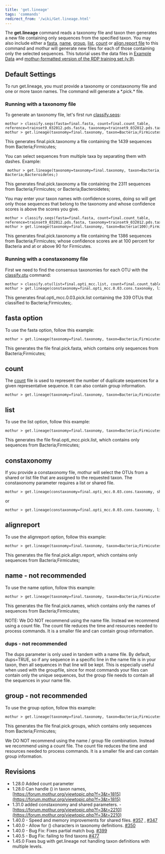 ```yaml
---
title: 'get.lineage'
tags: 'commands'
redirect_from: '/wiki/Get.lineage.html'
---
```

The **get.lineage** command reads a taxonomy file
and taxon then generates a new file containing only sequences from the
specified taxon. You may also include either a [
fasta](/wiki/fasta_file), [ name](/wiki/name_file), [
group](/wiki/group_file), [ list](/wiki/list_file), [
count](/wiki/Count_File) or [align.report file](/wiki/align.report_file) to this command and mothur will
generate new files for each of those containing only the selected
sequences. This tutorial uses the data files in [Example Data](https://mothur.s3.us-east-2.amazonaws.com/wiki/exampledataset.zip) 
and [mothur-formatted version of the RDP training set
    (v.9)](https://mothur.s3.us-east-2.amazonaws.com/wiki/trainset9_032012.pds.zip).



## Default Settings

To run get.lineage, you must provide a taxonomy or constaxonomy file and
one or more taxon names. The command will generate a \*.pick.\* file.

### Running with a taxonomy file

To generate an taxonomy file, let's first run
[classify.seqs](/wiki/classify.seqs):

    mothur > classify.seqs(fasta=final.fasta, count=final.count_table, reference=trainset9_032012.pds.fasta, taxonomy=trainset9_032012.pds.tax)
    mothur > get.lineage(taxonomy=final.taxonomy, taxon=Bacteria;Firmicutes;)

This generates final.pick.taxonomy a file containing the 1439
sequences from Bacteria;Firmicutes;

You can select sequences from multiple taxa by separating them with
dashes. Example:

     mothur > get.lineage(taxonomy=taxonomy=final.taxonomy, taxon=Bacteria;Firmicutes;-Bacteria;Bacteroidetes;)

This generates final.pick.taxonomy a file containing the 2311
sequences from Bacteria;Firmicutes; or Bacteria;Bacteroidetes;

You may enter your taxon names with confidence scores, doing so will get
only those sequences that belong to the taxonomy and whose confidence
scores is above the scores you give.

    mothur > classify.seqs(fasta=final.fasta, count=final.count_table, reference=trainset9_032012.pds.fasta, taxonomy=trainset9_032012.pds.tax)
    mothur > get.lineage(taxonomy=final.taxonomy, taxon=Bacteria(100);Firmicutes(90);)
    
This generates final.pick.taxonomy a file containing the 1386
sequences from Bacteria;Firmicutes; whose confidence scores are at 100
percent for Bacteria and at or above 90 for Firmicutes.

### Running with a constaxonomy file

First we need to find the consensus taxonomies for each OTU with the
[classify.otu](/wiki/classify.otu) command:

    mothur > classify.otu(list=final.opti_mcc.list, count=final.count_table, taxonomy=final.taxonomy)
    mothur > get.lineage(constaxonomy=final.opti_mcc.0.03.cons.taxonomy, list=final.opti_mcc.list, taxon=Bacteria;Firmicutes;, label=0.03)

This generates final.opti_mcc.0.03.pick.list containing the 339 OTUs that
classified to Bacteria;Firmicutes;.

## fasta option

To use the fasta option, follow this example:

    mothur > get.lineage(taxonomy=final.taxonomy, taxon=Bacteria;Firmicutes;, fasta=final.fasta)

This generates the file final.pick.fasta, which contains only
sequences from Bacteria;Firmicutes;

## count

The [ count](/wiki/Count_File) file is used to represent the number of duplicate sequences for a
given representative sequence. It can also contain group information.

    mothur > get.lineage(taxonomy=final.taxonomy, taxon=Bacteria;Firmicutes;, count=final.count_table)

## list 

To use the list option, follow this example:

    mothur > get.lineage(taxonomy=final.taxonomy, taxon=Bacteria;Firmicutes;, list=final.opti_mcc.list)

This generates the file final.opti_mcc.pick.list, which contains only
sequences from Bacteria;Firmicutes;

## constaxonomy

If you provide a constaxonomy file, mothur will select the OTUs from a
shared or list file that are assigned to the requested taxon. The
constaxonomy parameter requires a list or shared file.

    mothur > get.lineage(constaxonomy=final.opti_mcc.0.03.cons.taxonomy, shared=final.opti_mcc.shared, taxon=Bacteria;Firmicutes;, label=0.03)

or

    mothur > get.lineage(constaxonomy=final.opti_mcc.0.03.cons.taxonomy, list=final.opti_mcc.list, taxon=Bacteria;Firmicutes;, label=0.03)

## alignreport

To use the alignreport option, follow this example:

    mothur > get.lineage(taxonomy=final.taxonomy, taxon=Bacteria;Firmicutes;, alignreport=final.align.report)

This generates the file final.pick.align.report, which contains
only sequences from Bacteria;Firmicutes;

## name - not recommended

To use the name option, follow this example:

    mothur > get.lineage(taxonomy=final.taxonomy, taxon=Bacteria;Firmicutes;, name=final.names)

This generates the file final.pick.names, which contains only the
names of sequences from Bacteria;Firmicutes;

NOTE: We DO NOT recommend using the name file. Instead we recommend using a count file.
The count file reduces the time and resources needed to process commands. It is a smaller file and can contain group information.

### dups - not recommended

The dups parameter is only used in tandem with a name file. By default,
dups=TRUE, so if any sequence in a specific line in the name file is in
your taxon, then all sequences in that line will be kept. This is
especially useful when used with the groupfile, since for most commands
your files can contain only the unique sequences, but the group file
needs to contain all the sequences in your name file.

## group - not recommended

To use the group option, follow this example:

    mothur > get.lineage(taxonomy=final.taxonomy, taxon=Bacteria;Firmicutes;, group=final.groups)

This generates the file final.pick.groups, which contains only
sequences from Bacteria;Firmicutes;

We DO NOT recommend using the name / group file combination. Instead we recommend using a count file.
The count file reduces the time and resources needed to process commands. It is a smaller file and can contain group information.

## Revisions

-   1.28.0 Added count parameter
-   1.28.0 Can handle () in taxon names,
    [https://forum.mothur.org/viewtopic.php?f=3&t=1815](https://forum.mothur.org/viewtopic.php?f=3&t=1815)
-   1.31.0 added constaxonomy and shared parameters. -
    [https://forum.mothur.org/viewtopic.php?f=3&t=2210](https://forum.mothur.org/viewtopic.php?f=3&t=2210)
-   1.40.0 - Speed and memory improvements for shared files.
    [\#357](https://github.com/mothur/mothur/issues/357) ,
    [\#347](https://github.com/mothur/mothur/issues/347)
-   1.40.0 - Allow for () characters in taxonomy definitions.
    [\#350](https://github.com/mothur/mothur/issues/350)
-   1.40.0 - Bug Fix: Fixes partial match bug.
    [\#399](https://github.com/mothur/mothur/issues/399)
-   1.40.5 - Bug Fix: failing to find taxons
    [\#477](https://github.com/mothur/mothur/issues/477)
-   1.45.0 Fixes bug with get.lineage not handling taxon definitions with multiple levels.
